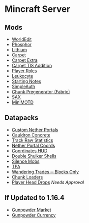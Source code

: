 # Mincraft Server

## Mods

- [WorldEdit](https://www.curseforge.com/minecraft/mc-mods/worldedit)
- [Phosphor](https://www.curseforge.com/minecraft/mc-mods/phosphor)
- [Lithium](https://www.curseforge.com/minecraft/mc-mods/lithium)
- [Carpet](https://www.curseforge.com/minecraft/mc-mods/carpet)
- [Carpet Extra](https://www.curseforge.com/minecraft/mc-mods/carpet-extra)
- [Carpet TIS Addition](https://www.curseforge.com/minecraft/mc-mods/carpet-tis-addition)
- [Player Roles](https://www.curseforge.com/minecraft/mc-mods/player-roles-fabric)
- [Leukocyte](https://github.com/NucleoidMC/leukocyte/releases)
- [Starting Notes](https://www.curseforge.com/minecraft/mc-mods/starting-notes)
- [SimpleAuth](https://www.curseforge.com/minecraft/mc-mods/simpleauth)
- [Chunk Pregenerator (Fabric)](https://www.curseforge.com/minecraft/mc-mods/chunk-pregenerator-fabric)
- [SAX](https://github.com/Hephaestus-Dev/SAX)
- [MiniMOTD](https://www.curseforge.com/minecraft/mc-mods/minimotd-fabric)

## Datapacks
- [Custom Nether Portals](https://youtu.be/WfqUtUhI7qM)
- [Cauldron Concrete]()
- [Track Raw Statistics](https://youtu.be/yq2W2F-k18E)
- [Nether Portal Coords](https://youtu.be/_rRR-CBq1yM)
- [Coordinates HUD](https://youtu.be/LSJNVuKMVrY)
- [Double Shulker Shells](https://youtu.be/lfcwKXhjC9Y?t=320)
- [Silence Mobs](https://youtu.be/lfcwKXhjC9Y?t=487)
- [TPA]()
- [Wandering Trades ─ Blocks Only](https://youtu.be/L3En7cuOdHY)
- [Chunk Loaders]()
- [Player Head Drops](https://youtu.be/Usb1mEIK_wQ) *Needs Approval*


## If Updated to 1.16.4
- [Gunpowder Market](https://www.curseforge.com/minecraft/mc-mods/gunpowder-market)
- [Gunpowder Currency](https://www.curseforge.com/minecraft/mc-mods/gunpowder-currency)

